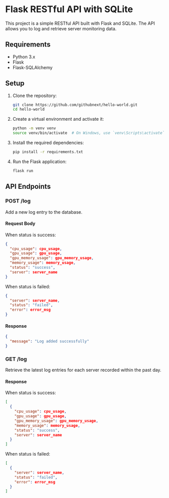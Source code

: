 # Flask RESTful API with SQLite

This project is a simple RESTful API built with Flask and SQLite. The API allows you to log and retrieve server monitoring data.

## Requirements

- Python 3.x
- Flask
- Flask-SQLAlchemy

## Setup

1. Clone the repository:
   ```bash
   git clone https://github.com/githubnext/hello-world.git
   cd hello-world
   ```

2. Create a virtual environment and activate it:
   ```bash
   python -m venv venv
   source venv/bin/activate  # On Windows, use `venv\Scripts\activate`
   ```

3. Install the required dependencies:
   ```bash
   pip install -r requirements.txt
   ```

4. Run the Flask application:
   ```bash
   flask run
   ```

## API Endpoints

### POST /log

Add a new log entry to the database.

#### Request Body

When status is success:
```json
{
  "cpu_usage": cpu_usage,
  "gpu_usage": gpu_usage,
  "gpu_memory_usage": gpu_memory_usage,
  "memory_usage": memory_usage,
  "status": "success",
  "server": server_name
}
```

When status is failed:
```json
{
  "server": server_name,
  "status": "failed",
  "error": error_msg
}
```

#### Response

```json
{
  "message": "Log added successfully"
}
```

### GET /log

Retrieve the latest log entries for each server recorded within the past day.

#### Response

When status is success:
```json
[
  {
    "cpu_usage": cpu_usage,
    "gpu_usage": gpu_usage,
    "gpu_memory_usage": gpu_memory_usage,
    "memory_usage": memory_usage,
    "status": "success",
    "server": server_name
  }
]
```

When status is failed:
```json
[
  {
    "server": server_name,
    "status": "failed",
    "error": error_msg
  }
]
```
